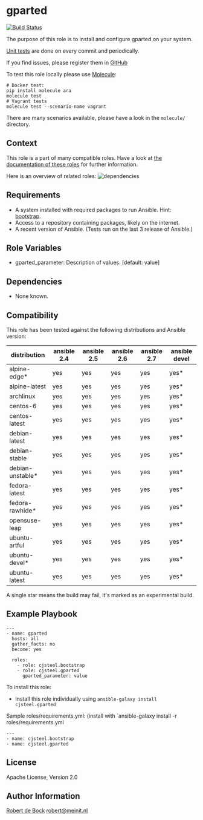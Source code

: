 gparted
=========

[![Build Status](https://travis-ci.org/cjsteel/ansible-role-gparted.svg?branch=master)](https://travis-ci.org/cjsteel/ansible-role-gparted)

The purpose of this role is to install and configure gparted on your system.

[Unit tests](https://travis-ci.org/cjsteel/ansible-role-gparted) are done on every commit and periodically.

If you find issues, please register them in [GitHub](https://github.com/cjsteel/ansible-role-gparted/issues)

To test this role locally please use [Molecule](https://github.com/metacloud/molecule):
```
# Docker test:
pip install molecule ara
molecule test
# Vagrant tests
molecule test --scenario-name vagrant
```
There are many scenarios available, please have a look in the `molecule/` directory.

Context
--------
This role is a part of many compatible roles. Have a look at [the documentation of these roles](https://robertdebock.nl/) for further information.

Here is an overview of related roles:
![dependencies](https://raw.githubusercontent.com/robertdebock/drawings/artifacts/gparted.png "Dependency")

Requirements
------------

- A system installed with required packages to run Ansible. Hint: [bootstrap](https://galaxy.ansible.com/cjsteel/bootstrap).
- Access to a repository containing packages, likely on the internet.
- A recent version of Ansible. (Tests run on the last 3 release of Ansible.)

Role Variables
--------------

- gparted_parameter: Description of values. [default: value]

Dependencies
------------

- None known.

Compatibility
-------------

This role has been tested against the following distributions and Ansible version:

|distribution|ansible 2.4|ansible 2.5|ansible 2.6|ansible 2.7|ansible devel|
|------------|-----------|-----------|-----------|-----------|-------------|
|alpine-edge*|yes|yes|yes|yes|yes*|
|alpine-latest|yes|yes|yes|yes|yes*|
|archlinux|yes|yes|yes|yes|yes*|
|centos-6|yes|yes|yes|yes|yes*|
|centos-latest|yes|yes|yes|yes|yes*|
|debian-latest|yes|yes|yes|yes|yes*|
|debian-stable|yes|yes|yes|yes|yes*|
|debian-unstable*|yes|yes|yes|yes|yes*|
|fedora-latest|yes|yes|yes|yes|yes*|
|fedora-rawhide*|yes|yes|yes|yes|yes*|
|opensuse-leap|yes|yes|yes|yes|yes*|
|ubuntu-artful|yes|yes|yes|yes|yes*|
|ubuntu-devel*|yes|yes|yes|yes|yes*|
|ubuntu-latest|yes|yes|yes|yes|yes*|

A single star means the build may fail, it's marked as an experimental build.

Example Playbook
----------------

```
---
- name: gparted
  hosts: all
  gather_facts: no
  become: yes

  roles:
    - role: cjsteel.bootstrap
    - role: cjsteel.gparted
      gparted_parameter: value
```

To install this role:
- Install this role individually using `ansible-galaxy install cjsteel.gparted`

Sample roles/requirements.yml: (install with `ansible-galaxy install -r roles/requirements.yml
```
---
- name: cjsteel.bootstrap
- name: cjsteel.gparted
```

License
-------

Apache License, Version 2.0

Author Information
------------------

[Robert de Bock](https://robertdebock.nl/) <robert@meinit.nl>